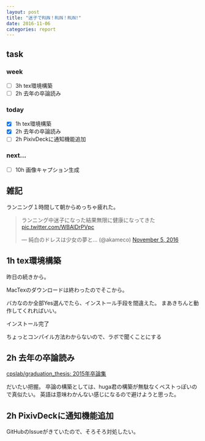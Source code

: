 ```yaml
---
layout: post
title: "迷子でRUN！RUN！RUN!"
date: 2016-11-06
categories: report
---
```

## task

### week
- [ ] 3h tex環境構築
- [ ] 2h 去年の卒論読み

### today
- [x] 1h tex環境構築
- [x] 2h 去年の卒論読み
- [ ] 2h PixivDeckに通知機能追加

### next...
- [ ] 10h 画像キャプション生成

## 雑記
ランニング１時間して朝からめっちゃ疲れた。

<blockquote class="twitter-tweet" data-partner="tweetdeck"><p lang="ja" dir="ltr">ランニング中迷子になった結果無限に健康になってきた <a href="https://t.co/WBAlDrPVpc">pic.twitter.com/WBAlDrPVpc</a></p>&mdash; 純白のドレスは少女の夢と... (@akameco) <a href="https://twitter.com/akameco/status/795044013153783808">November 5, 2016</a></blockquote>
<script async src="//platform.twitter.com/widgets.js" charset="utf-8"></script>

## 1h tex環境構築

昨日の続きから。

MacTexのダウンロードは終わったのでそこから。

バカなのか全部Yes選んでたら、インストール手段を間違えた。
まあきちんと動作してくれればいい。

インストール完了

ちょっとコンパイル方法わからないので、ラボで聞くことにする

## 2h 去年の卒論読み

[cpslab/graduation_thesis: 2015年卒論集](https://github.com/cpslab/graduation_thesis)

だいたい把握。
卒論の構築としては、huga君の構築が無駄なくベストっぽいので真似たい。
英語は意味わかんない感じになるので避けようと思った。

## 2h PixivDeckに通知機能追加
GitHubのIssueがきていたので、そろそろ対処したい。
